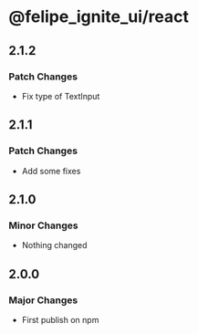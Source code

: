 # @felipe_ignite_ui/react

## 2.1.2

### Patch Changes

- Fix type of TextInput

## 2.1.1

### Patch Changes

- Add some fixes

## 2.1.0

### Minor Changes

- Nothing changed

## 2.0.0

### Major Changes

- First publish on npm
